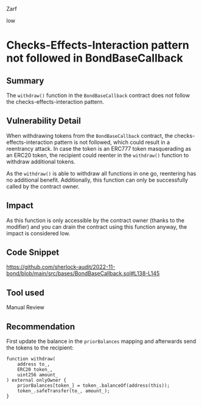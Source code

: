 Zarf

low

# Checks-Effects-Interaction pattern not followed in BondBaseCallback

## Summary

The `withdraw()` function in the `BondBaseCallback` contract does not follow the checks-effects-interaction pattern.

## Vulnerability Detail

When withdrawing tokens from the `BondBaseCallback` contract, the checks-effects-interaction pattern is not followed, which could result in a reentrancy attack. In case the token is an ERC777 token masquerading as an ERC20 token, the recipient could reenter in the `withdraw()` function to withdraw additional tokens. 

As the `withdraw()` is able to withdraw all functions in one go, reentering has no additional benefit. Additionally, this function can only be successfully called by the contract owner.

## Impact

As this function is only accessible by the contract owner (thanks to the modifier) and you can drain the contract using this function anyway, the impact is considered low.

## Code Snippet

https://github.com/sherlock-audit/2022-11-bond/blob/main/src/bases/BondBaseCallback.sol#L138-L145

## Tool used

Manual Review

## Recommendation

First update the balance in the `priorBalances` mapping and afterwards send the tokens to the recipient:

```Solidity
function withdraw(
    address to_,
    ERC20 token_,
    uint256 amount_
) external onlyOwner {
    priorBalances[token_] = token_.balanceOf(address(this));
    token_.safeTransfer(to_, amount_);
}
```